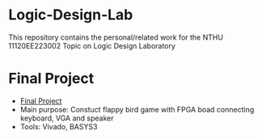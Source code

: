 # Logic-Design-Lab
This repository contains the personal/related work for the NTHU 11120EE223002 Topic on Logic Design Laboratory
# Final Project
- [Final Project](https://github.com/SamChang03/Logic-Design-Lab/tree/main/Final%20Project)  
- Main purpose: Constuct flappy bird game with FPGA boad connecting keyboard, VGA and speaker
- Tools: Vivado, BASYS3
